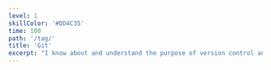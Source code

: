 ```yaml
---
level: 1
skillColor: '#DD4C35'
time: 100
path: '/tag/'
title: 'Git'
excerpt: "I know about and understand the purpose of version control and find it infuriating to see big (game) publishers not using it properly. But personally, I have only really used Git for personal projects. I haven't dealt with branches or any form of consistency in commits, as I've never really felt the need to. I haven't yet collaborated with anyone or had someone to code review with, so my commits tend to be big and messy. This is just for personal projects where I'm all about experimenting and refactoring constantly."
---
```

